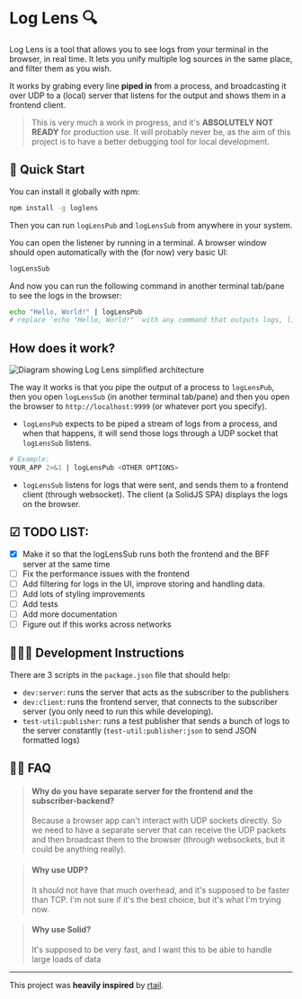 # Log Lens 🔍
Log Lens is a tool that allows you to see logs from your terminal in the browser, in real time. It lets you unify multiple log sources in the same place, and filter them as you wish.

It works by grabing every line **piped in** from a process, and broadcasting it over UDP to a (local) server that listens for the output and shows them in a frontend client.

> This is very much a work in progress, and it's **ABSOLUTELY NOT READY** for production use. It will probably never be, as the aim of this project is to have a better debugging tool for local development.

## 🚀 Quick Start
You can install it globally with npm:

```bash
npm install -g loglens
```

Then you can run `logLensPub` and `logLensSub` from anywhere in your system.

You can open the listener by running in a terminal. A browser window should open automatically with the (for now) very basic UI:
```bash
logLensSub
```

And now you can run the following command in another terminal tab/pane to see the logs in the browser:

```bash
echo "Hello, World!" | logLensPub
# replace `echo "Hello, World!"` with any command that outputs logs, like your server (`npm run dev`), or a test suite (`npm test`), etc.
```

## How does it work?

![Diagram showing Log Lens simplified architecture](https://i.imgur.com/rWMpZpx.png)

The way it works is that you pipe the output of a process to `logLensPub`, then you open `logLensSub` (in another terminal tab/pane) and then you open the browser to `http://localhost:9999` (or whatever port you specify).



 - `logLensPub` expects to be piped a stream of logs from a process, and when that happens, it will send those logs through a UDP socket that `logLensSub` listens.
  ```bash
 # Example:
  YOUR_APP 2>&1 | logLensPub <OTHER OPTIONS>
 ```
 - `logLensSub` listens for logs that were sent, and sends them to a frontend client (through websocket). The client (a SolidJS SPA) displays the logs on the browser.

## ☑ TODO LIST:
 - [x] Make it so that the logLensSub runs both the frontend and the BFF server at the same time
 - [ ] Fix the performance issues with the frontend
 - [ ] Add filtering for logs in the UI, improve storing and handling data.
 - [ ] Add lots of styling improvements
 - [ ] Add tests
 - [ ] Add more documentation
 - [ ] Figure out if this works across networks

## 🧑🏻‍💻 Development Instructions

There are 3 scripts in the `package.json` file that should help:
  - `dev:server`: runs the server that acts as the subscriber to the publishers
  - `dev:client`: runs the frontend server, that connects to the subscriber server (you only need to run this while developing).
  - `test-util:publisher`: runs a test publisher that sends a bunch of logs to the server constantly (`test-util:publisher:json` to send JSON formatted logs)

## 🙋🏻 FAQ
>#### Why do you have separate server for the frontend and the subscriber-backend?
> Because a browser app can't interact with UDP sockets directly. So we need to have a separate server that can receive the UDP packets and then broadcast them to the browser (through websockets, but it could be anything really).

>#### Why use UDP?
> It should not have that much overhead, and it's supposed to be faster than TCP. I'm not sure if it's the best choice, but it's what I'm trying now.

>#### Why use Solid?
> It's supposed to be very fast, and I want this to be able to handle large loads of data

--- 
This project was **heavily inspired** by [rtail](https://github.com/kilianc/rtail).
